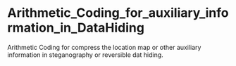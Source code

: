 # Arithmetic_Coding_for_auxiliary_information_in_DataHiding
Arithmetic Coding for compress the location map or other auxiliary information in steganography or reversible dat hiding.
